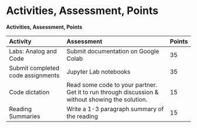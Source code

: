 # Activities, Assessment, Points

**Activities, Assessment, Points**

| **Activity** | **Assessment** | **Points** |
| :--- | :--- | :--- |
| Labs: Analog and Code | Submit documentation on Google Colab | 35 |
| Submit completed code assignments | Jupyter Lab notebooks | 35 |
| Code dictation | Read some code to your partner. Get it to run through discussion & without showing the solution.  | 15 |
| Reading Summaries | Write a 1-3 paragraph summary of the reading | 15 |

